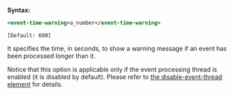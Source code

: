 **Syntax:**

```xml
<event-time-warning>a_number</event-time-warning>
```

`[Default: 600]`

It specifies the time, in seconds, to show a warning message if an event
has been processed longer than it.

Notice that this option is applicable only if the event processing
thread is enabled (it is disabled by default). Please refer to [the disable-event-thread element]({{site.baseurl}}/zk_config_ref/the_disable-event-thread_element)
for details.


